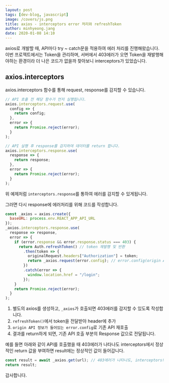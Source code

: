 ```yaml
---
layout: post
tags: [dev-blog, javascript]
image: /covers/js.png
title: axios - interceptors error 처리와 refreshToken
author: minhyeong.jang
date: 2020-01-08 14:10
---
```


axios로 개발할 때, API마다 try ~ catch문을 적용하여 에러 처리를 진행해왔습니다.  
이번 프로젝트에서는 Token을 관리하며, 서버에서 403에러가 오면 Token을 재발행해야하는 환경이라 더 나은 코드가 없을까 찾아보니 interceptors가 있었습니다.

## axios.interceptors

axios.interceptors 함수를 통해 request, response를 감지할 수 있습니다.

```js
// API 호출 전 해당 함수가 먼저 실행됩니다.
axios.interceptors.request.use(
  config => {
    return config;
  },
  error => {
    return Promise.reject(error);
  }
);

// API 실행 후 response를 감지하여 데이터를 return 합니다.
axios.interceptors.response.use(
  response => {
    return response;
  },
  error => {
    return Promise.reject(error);
  }
);
```

위 예제처럼 `interceptors.response`를 통하여 에러를 감지할 수 있게됩니다.

그러면 다시 response에 에러처리를 위해 코드를 작성합니다.

```js
const _axios = axios.create({
  baseURL: process.env.REACT_APP_API_URL
});
_axios.interceptors.response.use(
  response => response,
  error => {
    if (error.response && error.response.status === 403) {
      return Auth.refreshToken() // token 재발행 및 반환
        .then(token => {
          originalRequest.headers["Authorization"] = token;
          return _axios.request(error.config); // error.config(origin API 정보)를 다시 요청
        })
        .catch(error => {
          window.location.href = "/login";
        });
    }
    return Promise.reject(error);
  }
);
```

1. 별도의 axios를 생성하고, `_axios`가 호출되면 403에러를 감지할 수 있도록 작성합니다.
2. `refreshToken()`에서 token을 전달받아 header에 추가
3. `origin API 정보가 들어있는 error.config`로 기존 API 재호출
4. 결과를 return하게 되면, 기존 API 호출 부분의 Response 값으로 전달됩니다.

예를 들면 아래와 같이 API를 호출했을 때 403에러가 나타나도 interceptors에서 정상적인 return 값을 부여하면 result에는 정상적인 값이 들어갑니다.

```js
const result = await _axios.get(url); // 403에러가 나타나도, interceptors의 return 값을 result에 저장
return result;
```

감사합니다.